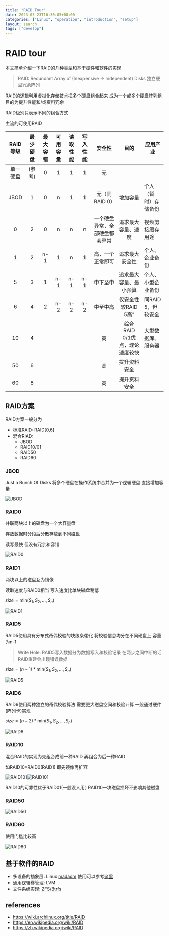 ```yaml
---
title: "RAID Tour"
date: 2023-05-23T16:30:05+08:00
categories: ["Linux", "operation", "introduction", "setup"]
layout: search
tags: ["develop"]
---
```


# RAID tour

本文简单介绍一下RAID的几种类型和基于硬件和软件的实现

> RAID: Redundant Array of (Inexpensive -> Independent) Disks 独立硬盘冗余阵列

RAID的逻辑利用虚拟化存储技术把多个硬盘组合起来 成为一个或多个硬盘阵列组 目的为提升性能和/或资料冗余

RAID级别只表示不同的组合方式

主流的可使用RAID

| RAID等级 | 最少硬盘 | 最大容错 | 可用容量 | 读取性能 | 写入性能 | 安全性 | 目的 | 应用产业 |
| :---: | :---: | :---: | :---: | :---: | :---: | :---: | :---: | --- |
| 单一硬盘 | (参考) | 0 | 1 | 1 | 1 | 无 |  |  |
| JBOD | 1 | 0 | n | 1 | 1 | 无（同RAID 0） | 增加容量 | 个人（暂时）存储备份 |
| 0 | 2 | 0 | n | n | n | 一个硬盘异常，全部硬盘都会异常 | 追求最大容量、速度 | 视频剪接缓存用途 |
| 1 | 2 | n-1 | 1 | n | 1 | 高，一个正常即可 | 追求最大安全性 | 个人、企业备份 |
| 5 | 3 | 1 | n-1 | n-1 | n-1 | 中下至中 | 追求最大容量、最小预算 | 个人、小型企业备份 |
| 6 | 4 | 2 | n-2 | n-2 | n-2 | 中至中高 | 仅安全性较RAID 5高" | 同RAID 5，但较安全 | 个人、企业备份 |
| 10 | 4 |  |  |  |  | 高 | 综合RAID 0/1优点，理论速度较快 | 大型数据库、服务器 |
| 50 | 6 |  |  |  |  | 高 | 提升资料安全 |  |
| 60 | 8 |  |  |  |  | 高 | 提升资料安全 |  |

## RAID方案

RAID方案一般分为
- 标准RAID: RAID[0,6]
- 混合RIAD:
  - JBOD
  - RAID10/01
  - RAID50
  - RAID60

### JBOD

Just a Bunch Of Disks 将多个硬盘在操作系统中合并为一个逻辑硬盘 直接增加容量

![JBOD](images/raid/JBOD.png)

### RAID0

并联两块以上的磁盘为一个大容量盘

存放数据时分段后分散存放到不同磁盘

读写最快 但没有冗余和容错

![RAID0](images/raid/RAID_0.png)

### RAID1

两块以上的磁盘互为镜像

读取速度与RAID0相当 写入速度比单块磁盘稍低

$size=\text{min}(S_1,S_2,...,S_n)$

![RAID1](images/raid/RAID_1.png)

### RAID5

RAID5使用具有分布式奇偶校验的块级条带化 将校验信息均分在不同硬盘上 容量为n-1

> Write Hole: RAID5写入数据分为数据写入和校验记录 在两步之间中断的话 RAID重建会出现错误数据

$size=(n-1)*\text{min}(S_1,S_2,...,S_n)$

![RAID5](images/raid/RAID_5.png)

### RAID6

RAID6使用两种独立的奇偶校验算法 需要更大磁盘空间和校验计算 一般通过硬件(阵列卡)实现

$size=(n-2)*\text{min}(S_1,S_2,...,S_n)$

![RAID6](images/raid/RAID_6.png)


### RAID10

混合RAID的实现为先组合成前一种RAID 再组合为后一种RAID

如RAID10=RAID0(RAID1) 即先镜像再扩容

![RAID101](images/raid/RAID_10.png)![RAID101](images/raid/RAID_01.png)

RAID10的可靠性优于RAID01(一般没人用) RAID10一块磁盘损坏不影响其他磁盘

### RAID50

![RAID50](images/raid/RAID_50.png)

### RAID60

使用门槛比较高

![RAID60](images/raid/RAID_60.jpg)

## 基于软件的RAID

- 多设备的抽象层: Linux [madadm](https://en.wikipedia.org/wiki/Mdadm) 使用可以参考[这里](https://zhuanlan.zhihu.com/p/63990027)
- 通用逻辑卷管理: LVM
- 文件系统实现: [ZFS][zfs]/[Btrfs][btrfs]

## references

- <https://wiki.archlinux.org/title/RAID>
- <https://en.wikipedia.org/wiki/RAID>
- <https://zh.wikipedia.org/wiki/RAID>


[zfs]: https://en.wikipedia.org/wiki/ZFS
[btrfs]: https://en.wikipedia.org/wiki/Btrfs